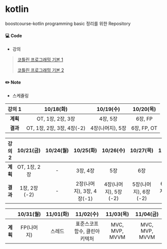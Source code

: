 # kotlin

boostcourse-kotlin programming basic 정리를 위한 Repository

#### 💻 Code

- 강의

> [코틀린 프로그래밍 기본 1](https://www.boostcourse.org/mo132/home)
>
> [코틀린 프로그래밍 기본 2](https://www.boostcourse.org/mo234/joinLectures/44859)

#### ✏️ Note

- 스케쥴링

|  강의 1  |         10/18(화)          |    10/19(수)     |  10/20(목)  |
| :------: | :------------------------: | :--------------: | :---------: |
| **계획** |     OT, 1장, 2장, 3장      |     4장, 5장     |   6장, FP   |
| **결과** | OT, 1장, 2장, 3장, 4장(-2) | 4장(나머지), 5장 | 6장, FP, OT |

|  강의 2  |  10/21(금)   | 10/24(월) |         10/25(화)         |      10/26(수)       |      10/27(목)       |      10/28(금)       |
| :------: | :----------: | :-------: | :-----------------------: | :------------------: | :------------------: | :------------------: |
| **계획** | OT, 1장, 2장 |     -     |         3장, 4장          |         5장          |         6장          |          FP          |
| **결과** | 1장, 2장(-2) |     -     | 2장(나머지), 3장, 4장(-1) | 4장(나머지), 5장(-2) | 5장(나머지), 6장(-2) | 6장(나머지),FP(준비) |

|          | 10/31(월)  | 11/01(화) |          11/02(수)           |   11/03(목)    |   11/04(금)    |
| :------: | :--------: | :-------: | :--------------------------: | :------------: | :------------: |
| **계획** | FP(나머지) |  스레드   | 표준스코프함수, 클린아키텍처 | MVC, MVP, MVVM | MVC, MVP, MVVM |

